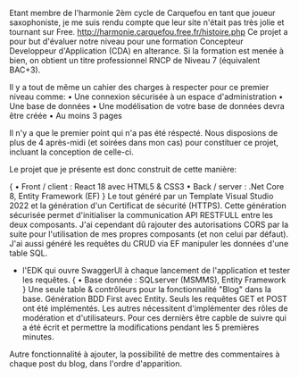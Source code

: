 Etant membre de l'harmonie 2èm cycle de Carquefou en tant que joueur saxophoniste, je me suis rendu compte que leur site n'était pas très jolie et tournant sur Free.
http://harmonie.carquefou.free.fr/histoire.php
Ce projet a pour but d'évaluer notre niveau pour une formation Concepteur Developpeur d'Application (CDA) en alterance.
Si la formation est menée à bien, on obtient un titre professionnel RNCP de Niveau 7 (équivalent BAC+3).

Il y a tout de même un cahier des charges à respecter pour ce premier niveau comme:
• Une connexion sécurisée à un espace d'administration 
• Une base de données 
• Une modélisation de votre base de données devra être créée 
• Au moins 3 pages

Il n'y a que le premier point qui n'a pas été réspecté.
Nous disposions de plus de 4 après-midi (et soirées dans mon cas) pour constituer ce projet, incluant la conception de celle-ci.

Le projet que je présente est donc construit de cette manière:

{
  • Front / client : React 18 avec HTML5 & CSS3
  • Back / server : .Net Core 8, Entity Framework (EF)
}
Le tout généré par un Template Visual Studio 2022 et la génération d'un Certificat de sécurité (HTTPS).
Cette génération sécurisée permet d'initialiser la communication API RESTFULL entre les deux composants.
J'ai cependant dû rajouter des autorisations CORS par la suite pour l'utilisation de mes propres composants (et non celui par défaut).
J'ai aussi généré les requêtes du CRUD via EF manipuler les données d'une table SQL.
+ l'EDK qui ouvre SwaggerUI à chaque lancement de l'application et tester les requêtes.
{
  • Base donnée : SQLserver (MSMMS), Entity Framework
}
Une seule table & contrôleurs pour la fonctionnalité "Blog" dans la base. Génération BDD First avec Entity.
Seuls les requêtes GET et POST ont été implémentés.
Les autres nécessitent d'implémenter des rôles de modération et d'utilisateurs.
Pour ces dernièrs être capble de suivre qui a été écrit et permettre la modifications pendant les 5 premières minutes.

Autre fonctionnalité à ajouter, la possibilité de mettre des commentaires à chaque post du blog, dans l'ordre d'apparition.

